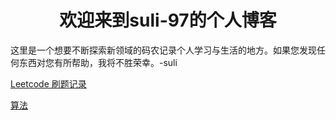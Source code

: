 # 				<center>欢迎来到suli-97的个人博客</center>

这里是一个想要不断探索新领域的码农记录个人学习与生活的地方。如果您发现任何东西对您有所帮助，我将不胜荣幸。-suli

[Leetcode 刷题记录](./leetcode/index.md)

[算法](./algorithms/index.md)


